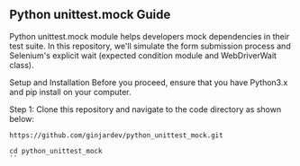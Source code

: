 ## Python unittest.mock Guide 

Python unittest.mock module helps developers mock dependencies in their test suite. In this repository, we'll simulate the form submission process and Selenium's explicit wait (expected condition module and WebDriverWait class).

Setup and Installation
Before you proceed, ensure that you have Python3.x and pip install on your computer.

Step 1: Clone this repository and navigate to the code directory as shown below:
```
https://github.com/ginjardev/python_unittest_mock.git
```
```
cd python_unittest_mock
``